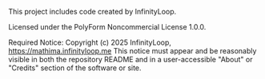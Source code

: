 This project includes code created by InfinityLoop.

Licensed under the PolyForm Noncommercial License 1.0.0.

Required Notice:
Copyright (c) 2025 InfinityLoop, https://mathima.infinityloop.me
This notice must appear and be reasonably visible in both the repository README
and in a user-accessible "About" or "Credits" section of the software or site.
